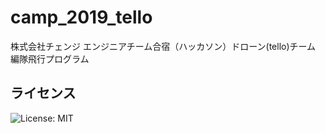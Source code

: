 # camp_2019_tello
株式会社チェンジ エンジニアチーム合宿（ハッカソン）ドローン(tello)チーム  編隊飛行プログラム

## ライセンス
![License: MIT](https://img.shields.io/badge/License-MIT-yellow.svg)
